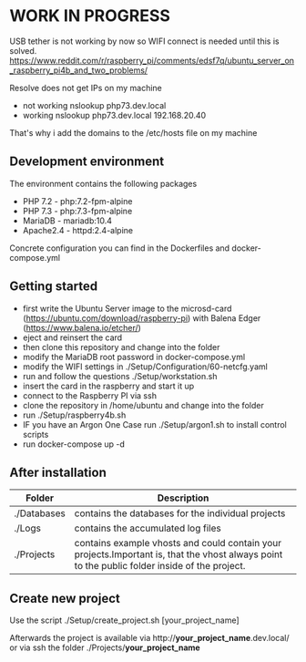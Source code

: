 # WORK IN PROGRESS

USB tether is not working by now so WIFI connect is needed until this is solved. https://www.reddit.com/r/raspberry_pi/comments/edsf7q/ubuntu_server_on_raspberry_pi4b_and_two_problems/

Resolve does not get IPs on my machine

- not working nslookup php73.dev.local
- working nslookup php73.dev.local 192.168.20.40

That's why i add the domains to the /etc/hosts file on my machine

## Development environment

The environment contains the following packages

- PHP 7.2 - php:7.2-fpm-alpine
- PHP 7.3 - php:7.3-fpm-alpine
- MariaDB - mariadb:10.4
- Apache2.4 - httpd:2.4-alpine

Concrete configuration you can find in the Dockerfiles and docker-compose.yml

## Getting started

- first write the Ubuntu Server image to the microsd-card (https://ubuntu.com/download/raspberry-pi) with Balena Edger (https://www.balena.io/etcher/)
- eject and reinsert the card
- then clone this repository and change into the folder
- modify the MariaDB root password in docker-compose.yml
- modify the WIFI settings in ./Setup/Configuration/60-netcfg.yaml
- run and follow the questions ./Setup/workstation.sh
- insert the card in the raspberry and start it up
- connect to the Raspberry PI via ssh
- clone the repository in /home/ubuntu and change into the folder
- run ./Setup/raspberry4b.sh
- IF you have an Argon One Case run ./Setup/argon1.sh to install control scripts
- run docker-compose up -d

## After installation

| Folder      | Description                                                                                                                                   |
|-------------|-----------------------------------------------------------------------------------------------------------------------------------------------|
| ./Databases | contains the databases for the individual projects                                                                                            |
| ./Logs      | contains the accumulated log files                                                                                                            |
| ./Projects  | contains example vhosts and could contain your projects.Important is, that the vhost always point to the public folder inside of the project. | 

## Create new project

Use the script ./Setup/create_project.sh [your_project_name]

Afterwards the project is available via http://**your_project_name**.dev.local/ or via ssh
the folder ./Projects/**your_project_name**

